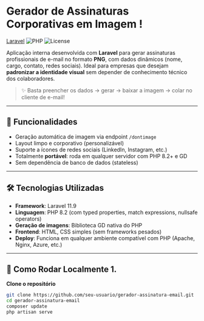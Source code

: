 # Gerador de Assinaturas Corporativas em Imagem !

[Laravel](https://img.shields.io/badge/Laravel-10.x-FF2D20?logo=laravel)
![PHP](https://img.shields.io/badge/PHP-8.2+-777BB4?logo=php)
![License](https://img.shields.io/badge/license-MIT-blue)

Aplicação interna desenvolvida com **Laravel** para gerar assinaturas profissionais de e-mail no formato **PNG**, com dados dinâmicos (nome, cargo, contato, redes sociais). Ideal para empresas que desejam **padronizar a identidade visual** sem depender de conhecimento técnico dos colaboradores.

> ✨ Basta preencher os dados → gerar → baixar a imagem → colar no cliente de e-mail!

---

## 🔧 Funcionalidades

-   Geração automática de imagem via endpoint `/dontimage`
-   Layout limpo e corporativo (personalizável)
-   Suporte a ícones de redes sociais (LinkedIn, Instagram, etc.)
-   Totalmente **portável**: roda em qualquer servidor com PHP 8.2+ e GD
-   Sem dependência de banco de dados (stateless)

---

## 🛠️ Tecnologias Utilizadas

-   **Framework**: Laravel 11.9
-   **Linguagem**: PHP 8.2 (com typed properties, match expressions, nullsafe operators)
-   **Geração de imagens**: Biblioteca GD nativa do PHP
-   **Frontend**: HTML, CSS simples (sem frameworks pesados)
-   **Deploy**: Funciona em qualquer ambiente compatível com PHP (Apache, Nginx, Azure, etc.)

---

## 🚀 Como Rodar Localmente 1.

**Clone o repositório**

```bash
git clone https://github.com/seu-usuario/gerador-assinatura-email.git
cd gerador-assinatura-email
composer update
php artisan serve
```
